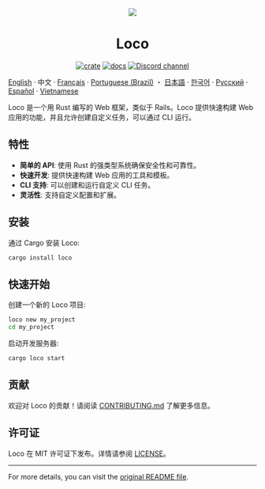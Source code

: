  <div align="center">

   <img src="https://github.com/loco-rs/loco/assets/83390/992d215a-3cd3-42ee-a1c7-de9fd25a5bac"/>

   <h1>Loco</h1>


   [![crate](https://img.shields.io/crates/v/loco-rs.svg)](https://crates.io/crates/loco-rs)
   [![docs](https://docs.rs/loco-rs/badge.svg)](https://docs.rs/loco-rs)
   [![Discord channel](https://img.shields.io/badge/discord-Join-us)](https://discord.gg/fTvyBzwKS8)

 </div>

[English](./README.md) · 中文 · [Français](./README.fr.md) · [Portuguese (Brazil)](./README-pt_BR.md) ・ [日本語](./README.ja.md) · [한국어](./README.ko.md) · [Русский](./README.ru.md) · [Español](./README.es.md) · [Vietnamese](./README.vi.md)

Loco 是一个用 Rust 编写的 Web 框架，类似于 Rails。Loco 提供快速构建 Web 应用的功能，并且允许创建自定义任务，可以通过 CLI 运行。

## 特性

- **简单的 API**: 使用 Rust 的强类型系统确保安全性和可靠性。
- **快速开发**: 提供快速构建 Web 应用的工具和模板。
- **CLI 支持**: 可以创建和运行自定义 CLI 任务。
- **灵活性**: 支持自定义配置和扩展。

## 安装

通过 Cargo 安装 Loco:

```sh
cargo install loco
```

## 快速开始

创建一个新的 Loco 项目:

```sh
loco new my_project
cd my_project
```

启动开发服务器:

```sh
cargo loco start
```

## 贡献

欢迎对 Loco 的贡献！请阅读 [CONTRIBUTING.md](CONTRIBUTING.md) 了解更多信息。

## 许可证

Loco 在 MIT 许可证下发布。详情请参阅 [LICENSE](LICENSE)。

---

For more details, you can visit the [original README file](https://github.com/loco-rs/loco/blob/master/README.md).
